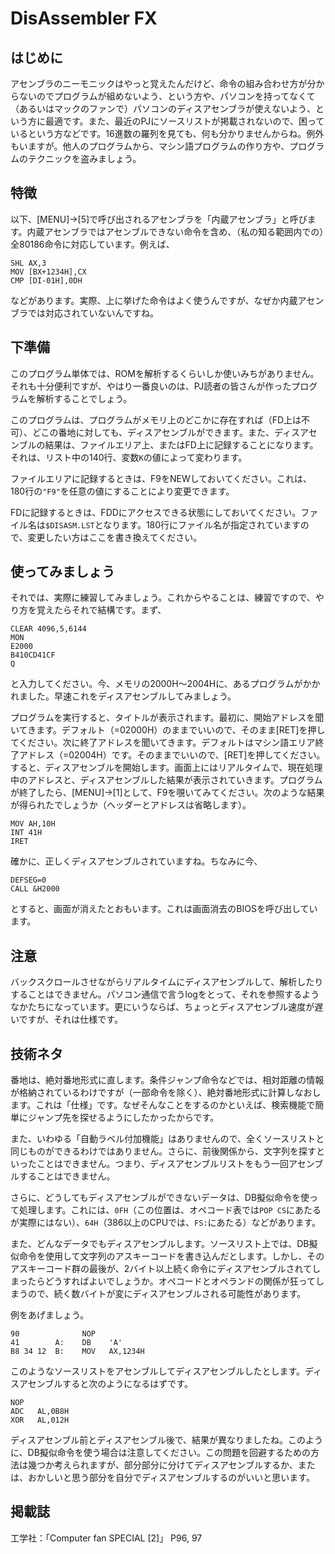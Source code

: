 # DisAssembler FX

## はじめに

アセンブラのニーモニックはやっと覚えたんだけど、命令の組み合わせ方が分からないのでプログラムが組めないよう、という方や、パソコンを持ってなくて（あるいはマックのファンで）パソコンのディスアセンブラが使えないよう、という方に最適です。また、最近のPJにソースリストが掲載されないので、困っているという方などです。16進数の羅列を見ても、何も分かりませんからね。例外もいますが。他人のプログラムから、マシン語プログラムの作り方や、プログラムのテクニックを盗みましょう。

## 特徴

以下、[MENU]→[5]で呼び出されるアセンブラを「内蔵アセンブラ」と呼びます。内蔵アセンブラではアセンブルできない命令を含め、（私の知る範囲内での）全80186命令に対応しています。例えば、

```
SHL AX,3
MOV [BX+1234H],CX	
CMP [DI-01H],0DH
```	

などがあります。実際、上に挙げた命令はよく使うんですが、なぜか内蔵アセンブラでは対応されていないんですね。

## 下準備

このプログラム単体では、ROMを解析するくらいしか使いみちがありません。それも十分便利ですが、やはり一番良いのは、PJ読者の皆さんが作ったプログラムを解析することでしょう。

このプログラムは、プログラムがメモリ上のどこかに存在すれば（FD上は不可）、どこの番地に対しても、ディスアセンブルができます。また、ディスアセンブルの結果は、ファイルエリア上、またはFD上に記録することになります。それは、リスト中の140行、変数```K```の値によって変わります。

ファイルエリアに記録するときは、F9をNEWしておいてください。これは、180行の```"F9"```を任意の値にすることにより変更できます。

FDに記録するときは、FDDにアクセスできる状態にしておいてください。ファイル名は```$DISASM.LST```となります。180行にファイル名が指定されていますので、変更したい方はここを書き換えてください。

## 使ってみましょう

それでは、実際に練習してみましょう。これからやることは、練習ですので、やり方を覚えたらそれで結構です。まず、

```
CLEAR 4096,5,6144
MON
E2000
B410CD41CF
Q
```

と入力してください。今、メモリの2000H～2004Hに、あるプログラムがかかれました。早速これをディスアセンブルしてみましょう。

プログラムを実行すると、タイトルが表示されます。最初に、開始アドレスを聞いてきます。デフォルト（=02000H）のままでいいので、そのまま[RET]を押してください。次に終了アドレスを聞いてきます。デフォルトはマシン語エリア終了アドレス（=02004H）です。そのままでいいので、[RET]を押してください。すると、ディスアセンブルを開始します。画面上にはリアルタイムで、現在処理中のアドレスと、ディスアセンブルした結果が表示されていきます。プログラムが終了したら、[MENU]→[1]として、F9を覗いてみてください。次のような結果が得られたでしょうか（ヘッダーとアドレスは省略します）。

```
MOV AH,10H
INT 41H
IRET
```

確かに、正しくディスアセンブルされていますね。ちなみに今、

```
DEFSEG=0
CALL &H2000
```

とすると、画面が消えたとおもいます。これは画面消去のBIOSを呼び出しています。

## 注意

バックスクロールさせながらリアルタイムにディスアセンブルして、解析したりすることはできません。パソコン通信で言うlogをとって、それを参照するようなかたちになっています。更にいうならば、ちょっとディスアセンブル速度が遅いですが、それは仕様です。

## 技術ネタ

番地は、絶対番地形式に直します。条件ジャンプ命令などでは、相対距離の情報が格納されているわけですが（一部命令を除く）、絶対番地形式に計算しなおします。これは「仕様」です。なぜそんなことをするのかといえば、検索機能で簡単にジャンプ先を探せるようにしたかったからです。

また、いわゆる「自動ラベル付加機能」はありませんので、全くソースリストと同じものができるわけではありません。さらに、前後関係から、文字列を探すといったことはできません。つまり、ディスアセンブルリストをもう一回アセンブルすることはできません。

さらに、どうしてもディスアセンブルができないデータは、DB擬似命令を使って処理します。これには、```0FH```（この位置は、オペコード表では```POP CS```にあたるが実際にはない）、```64H```（386以上のCPUでは、```FS:```にあたる）などがあります。

また、どんなデータでもディスアセンブルします。ソースリスト上では、DB擬似命令を使用して文字列のアスキーコードを書き込んだとします。しかし、そのアスキーコード群の最後が、2バイト以上続く命令にディスアセンブルされてしまったらどうすればよいでしょうか。オペコードとオペランドの関係が狂ってしまうので、続く数バイトが変にディスアセンブルされる可能性があります。

例をあげましょう。

```
90              NOP
41        A:    DB    'A'
B8 34 12  B:    MOV   AX,1234H
```

このようなソースリストをアセンブルしてディスアセンブルしたとします。ディスアセンブルすると次のようになるはずです。

```
NOP
ADC   AL,0B8H
XOR   AL,012H
```

ディスアセンブル前とディスアセンブル後で、結果が異なりましたね。このように、DB擬似命令を使う場合は注意してください。この問題を回避するための方法は幾つか考えられますが、部分部分に分けてディスアセンブルするか、または、おかしいと思う部分を自分でディスアセンブルするのがいいと思います。

## 掲載誌

工学社：「Computer fan SPECIAL [2]」 P96, 97